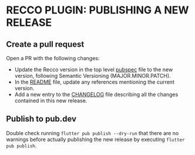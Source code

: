 # RECCO PLUGIN: PUBLISHING A NEW RELEASE

## Create a pull request
Open a PR with the following changes:
- Update the Recco version in the top level [pubspec][pubspec] file to the new version, following Semantic Versioning (MAJOR.MINOR.PATCH).
- In the [README][README] file, update any references mentioning the current version.
- Add a new entry to the [CHANGELOG][CHANGELOG] file describing all the changes contained in this new release.

## Publish to pub.dev
Double check running `flutter pub publish --dry-run` that there are no warnings before actually publishing the new release by executing `flutter pub publish`.

[CHANGELOG]:../CHANGELOG.md
[README]:../README.md
[pubspec]:../pubspec.yaml